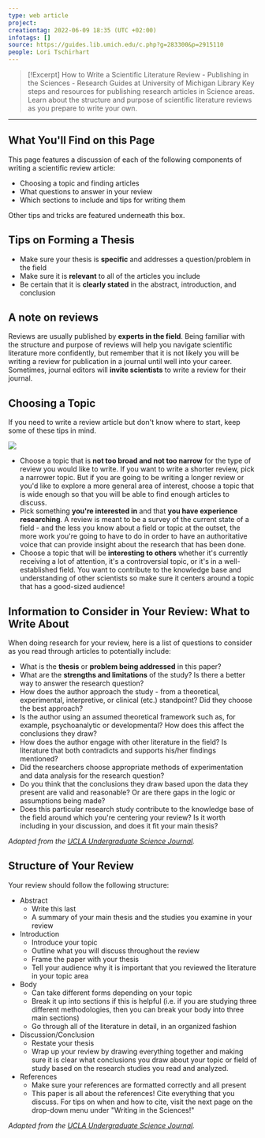 ```yaml
---
type: web article
project:
creationtag: 2022-06-09 18:35 (UTC +02:00)
infotags: []
source: https://guides.lib.umich.edu/c.php?g=283300&p=2915110
people: Lori Tschirhart
---
```


> [!Excerpt] How to Write a Scientific Literature Review - Publishing in the Sciences - Research Guides at University of Michigan Library
> Key steps and resources for publishing research articles in Science areas.  Learn about the structure and purpose of scientific literature reviews as you prepare to write your own.

---
## What You'll Find on this Page

This page features a discussion of each of the following components of writing a scientific review article:

-   Choosing a topic and finding articles
-   What questions to answer in your review
-   Which sections to include and tips for writing them

Other tips and tricks are featured underneath this box.

## Tips on Forming a Thesis

-   Make sure your thesis is **specific** and addresses a question/problem in the field
-   Make sure it is **relevant** to all of the articles you include
-   Be certain that it is **clearly stated** in the abstract, introduction, and conclusion

## A note on reviews

Reviews are usually published by **experts in the field**. Being familiar with the structure and purpose of reviews will help you navigate scientific literature more confidently, but remember that it is not likely you will be writing a review for publication in a journal until well into your career. Sometimes, journal editors will **invite scientists** to write a review for their journal.

## Choosing a Topic

If you need to write a review article but don't know where to start, keep some of these tips in mind.

![](https://s3.amazonaws.com/libapps/accounts/75019/images/Slide1.jpg)

-   Choose a topic that is **not too broad and not too narrow** for the type of review you would like to write. If you want to write a shorter review, pick a narrower topic. But if you are going to be writing a longer review or you'd like to explore a more general area of interest, choose a topic that is wide enough so that you will be able to find enough articles to discuss.
-   Pick something **you're interested in** and that **you have experience researching**. A review is meant to be a survey of the current state of a field - and the less you know about a field or topic at the outset, the more work you're going to have to do in order to have an authoritative voice that can provide insight about the research that has been done.
-   Choose a topic that will be **interesting to others** whether it's currently receiving a lot of attention, it's a controversial topic, or it's in a well-established field. You want to contribute to the knowledge base and understanding of other scientists so make sure it centers around a topic that has a good-sized audience!

## Information to Consider in Your Review: What to Write About

When doing research for your review, here is a list of questions to consider as you read through articles to potentially include:

-   What is the **thesis** or **problem being addressed** in this paper? 
-   What are the **strengths and limitations** of the study? Is there a better way to answer the research question?
-   How does the author approach the study - from a theoretical, experimental, interpretive, or clinical (etc.) standpoint? Did they choose the best approach?
-   Is the author using an assumed theoretical framework such as, for example, psychoanalytic or developmental? How does this affect the conclusions they draw? 
-   How does the author engage with other literature in the field? Is literature that both contradicts and supports his/her findings mentioned? 
-   Did the researchers choose appropriate methods of experimentation and data analysis for the research question? 
-   Do you think that the conclusions they draw based upon the data they present are valid and reasonable? Or are there gaps in the logic or assumptions being made?
-   Does this particular research study contribute to the knowledge base of the field around which you're centering your review? Is it worth including in your discussion, and does it fit your main thesis? 

*Adapted from the [UCLA Undergraduate Science Journal](http://uclausj.weebly.com/submit-an-article.html).*

## Structure of Your Review

Your review should follow the following structure:

-   Abstract
    -   Write this last
    -   A summary of your main thesis and the studies you examine in your review
-   Introduction
    -   Introduce your topic
    -   Outline what you will discuss throughout the review
    -   Frame the paper with your thesis
    -   Tell your audience why it is important that you reviewed the literature in your topic area
-   Body
    -   Can take different forms depending on your topic
    -   Break it up into sections if this is helpful (i.e. if you are studying three different methodologies, then you can break your body into three main sections)
    -   Go through all of the literature in detail, in an organized fashion
-   Discussion/Conclusion
    -   Restate your thesis
    -   Wrap up your review by drawing everything together and making sure it is clear what conclusions you draw about your topic or field of study based on the research studies you read and analyzed.
-   References
    -   Make sure your references are formatted correctly and all present
    -   This paper is all about the references! Cite everything that you discuss. For tips on when and how to cite, visit the next page on the drop-down menu under "Writing in the Sciences!"

*Adapted from the [UCLA Undergraduate Science Journal](http://uclausj.weebly.com/submit-an-article.html).*
